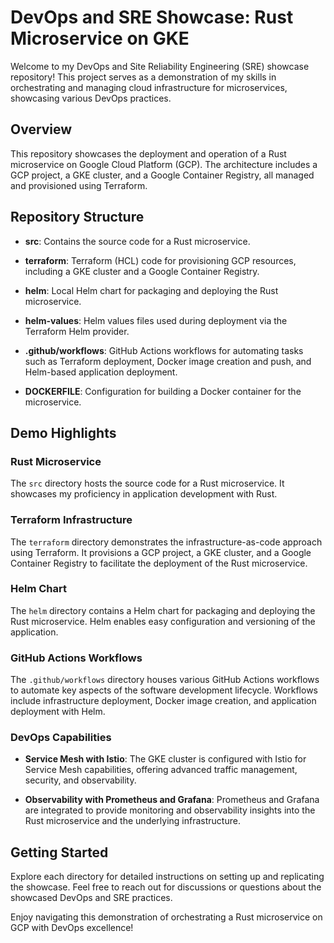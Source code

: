 # DevOps and SRE Showcase: Rust Microservice on GKE

Welcome to my DevOps and Site Reliability Engineering (SRE) showcase repository! This project serves as a demonstration of my skills in orchestrating and managing cloud infrastructure for microservices, showcasing various DevOps practices.

## Overview

This repository showcases the deployment and operation of a Rust microservice on Google Cloud Platform (GCP). The architecture includes a GCP project, a GKE cluster, and a Google Container Registry, all managed and provisioned using Terraform.

## Repository Structure

- **src**: Contains the source code for a Rust microservice.
  
- **terraform**: Terraform (HCL) code for provisioning GCP resources, including a GKE cluster and a Google Container Registry.

- **helm**: Local Helm chart for packaging and deploying the Rust microservice.

- **helm-values**: Helm values files used during deployment via the Terraform Helm provider.

- **.github/workflows**: GitHub Actions workflows for automating tasks such as Terraform deployment, Docker image creation and push, and Helm-based application deployment.

- **DOCKERFILE**: Configuration for building a Docker container for the microservice.

## Demo Highlights

### Rust Microservice

The `src` directory hosts the source code for a Rust microservice. It showcases my proficiency in application development with Rust.

### Terraform Infrastructure

The `terraform` directory demonstrates the infrastructure-as-code approach using Terraform. It provisions a GCP project, a GKE cluster, and a Google Container Registry to facilitate the deployment of the Rust microservice.

### Helm Chart

The `helm` directory contains a Helm chart for packaging and deploying the Rust microservice. Helm enables easy configuration and versioning of the application.

### GitHub Actions Workflows

The `.github/workflows` directory houses various GitHub Actions workflows to automate key aspects of the software development lifecycle. Workflows include infrastructure deployment, Docker image creation, and application deployment with Helm.

### DevOps Capabilities

- **Service Mesh with Istio**: The GKE cluster is configured with Istio for Service Mesh capabilities, offering advanced traffic management, security, and observability.

- **Observability with Prometheus and Grafana**: Prometheus and Grafana are integrated to provide monitoring and observability insights into the Rust microservice and the underlying infrastructure.

## Getting Started

Explore each directory for detailed instructions on setting up and replicating the showcase. Feel free to reach out for discussions or questions about the showcased DevOps and SRE practices.

Enjoy navigating this demonstration of orchestrating a Rust microservice on GCP with DevOps excellence!
